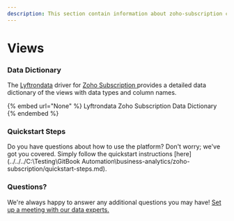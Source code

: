 ```yaml
---
description: This section contain information about zoho-subscription connector views information
---
```


# Views

### Data Dictionary

The [Lyftrondata](https://www.lyftrondata.com/) driver for [Zoho Subscription](None/)[ ](https://www.lyftrondata.com/integration/zoho-subscription/)provides a detailed data dictionary of the views with data types and column names.

{% embed url="None" %}
Lyftrondata Zoho Subscription Data Dictionary
{% endembed %}

### Quickstart Steps

Do you have questions about how to use the platform? Don't worry; we've got you covered. Simply follow the quickstart instructions [here](../../../C:\Testing\GitBook Automation\business-analytics/zoho-subscription/quickstart-steps.md).

### Questions? <a href="#questions" id="questions"></a>

We're always happy to answer any additional questions you may have! [Set up a meeting with our data experts.](https://www.lyftrondata.com/book-a-meeting/)


